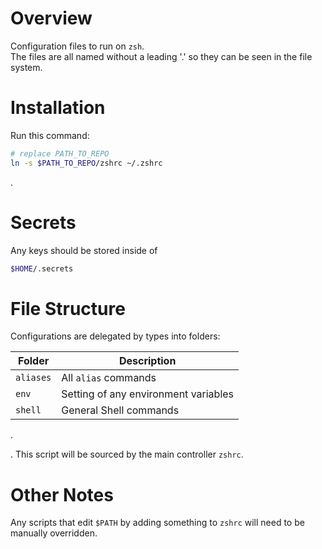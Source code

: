 # Overview

Configuration files to run on `zsh`.  
The files are all named without a leading '.' so they can be seen in the file system.

# Installation

Run this command:

```sh
# replace PATH_TO_REPO
ln -s $PATH_TO_REPO/zshrc ~/.zshrc
```

.

# Secrets

Any keys should be stored inside of

```sh
$HOME/.secrets
```

# File Structure

Configurations are delegated by types into folders:

| Folder    | Description                          |
| --------- | ------------------------------------ |
| `aliases` | All `alias` commands                 |
| `env`     | Setting of any environment variables |
| `shell`   | General Shell commands               |

.

. This script will be sourced by the main controller `zshrc`.

# Other Notes

Any scripts that edit `$PATH` by adding something to `zshrc` will need to be manually overridden.
